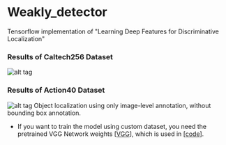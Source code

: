 # Weakly_detector
Tensorflow implementation of "Learning Deep Features for Discriminative Localization"

### Results of Caltech256 Dataset
![alt tag](https://github.com/jazzsaxmafia/Weakly_detector/blob/master/results/demo.main.jpg)

### Results of Action40 Dataset
![alt tag](https://github.com/jazzsaxmafia/Weakly_detector/blob/master/results/demo.main2.jpg)
Object localization using only image-level annotation, without bounding box annotation.

* If you want to train the model using custom dataset, you need the pretrained VGG Network weights [[VGG](https://drive.google.com/file/d/0B5o40yxdA9PqOVI5dF9tN3NUc2c/view?usp=sharing)], which is used in [[code](https://github.com/jazzsaxmafia/Weakly_detector/blob/master/src/train.caltech.py#L10)].

